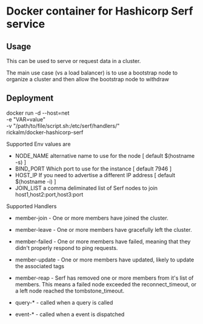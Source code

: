# Docker container for Hashicorp Serf service

## Usage

This can be used to serve or request data in a cluster.

The main use case (vs a load balancer) is to use a bootstrap node to organize a cluster and then allow the bootstrap node to withdraw

## Deployment

docker run -d --host=net \
	-e "VAR=value" \
	-v "/path/to/file/script.sh:/etc/serf/handlers/<handler-name>" \
	rickalm/docker-hashicorp-serf


Supported Env values are

- NODE_NAME	alternative name to use for the node [ default $(hostname -s) ]
- BIND_PORT	Which port to use for the instance [ default 7946 ]
- HOST_IP	If you need to advertise a different IP address [ default $(hostname -i) ]
- JOIN_LIST	a comma deliminated list of Serf nodes to join host1,host2:port,host3:port

Supported Handlers

- member-join - One or more members have joined the cluster.
- member-leave - One or more members have gracefully left the cluster.
- member-failed - One or more members have failed, meaning that they didn't properly respond to ping requests.
- member-update - One or more members have updated, likely to update the associated tags
- member-reap - Serf has removed one or more members from it's list of members. This means a failed node exceeded the reconnect_timeout, or a left node reached the tombstone_timeout.

- query-* - called when a query is called
- event-* - called when a event is dispatched
